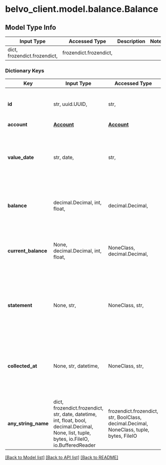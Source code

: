 # belvo_client.model.balance.Balance

## Model Type Info
Input Type | Accessed Type | Description | Notes
------------ | ------------- | ------------- | -------------
dict, frozendict.frozendict,  | frozendict.frozendict,  |  | 

### Dictionary Keys
Key | Input Type | Accessed Type | Description | Notes
------------ | ------------- | ------------- | ------------- | -------------
**id** | str, uuid.UUID,  | str,  | Belvo&#x27;s unique ID for the balance request. | [optional] value must be a uuid
**account** | [**Account**](Account.md) | [**Account**](Account.md) |  | [optional] 
**value_date** | str, date,  | str,  | The date when the &#x60;balance&#x60; was available, in &#x60;YYYY-MM-DD&#x60; format. | [optional] value must conform to RFC-3339 full-date YYYY-MM-DD
**balance** | decimal.Decimal, int, float,  | decimal.Decimal,  | The funds available in the account by the end of the &#x60;value_date&#x60;. | [optional] value must be a 32 bit float
**current_balance** | None, decimal.Decimal, int, float,  | NoneClass, decimal.Decimal,  | *This field has been deprecated. Please use the &#x60;balance&#x60; field instead.*  | [optional] 
**statement** | None, str,  | NoneClass, str,  | *This field has been deprecated.*  *The ID of the banking statement used to extract the &#x60;balance&#x60;.*  | [optional] 
**collected_at** | None, str, datetime,  | NoneClass, str,  | This field has been deprecated.  The ISO-8601 timestamp when the data point was collected.  | [optional] value must conform to RFC-3339 date-time
**any_string_name** | dict, frozendict.frozendict, str, date, datetime, int, float, bool, decimal.Decimal, None, list, tuple, bytes, io.FileIO, io.BufferedReader | frozendict.frozendict, str, BoolClass, decimal.Decimal, NoneClass, tuple, bytes, FileIO | any string name can be used but the value must be the correct type | [optional]

[[Back to Model list]](../../README.md#documentation-for-models) [[Back to API list]](../../README.md#documentation-for-api-endpoints) [[Back to README]](../../README.md)

